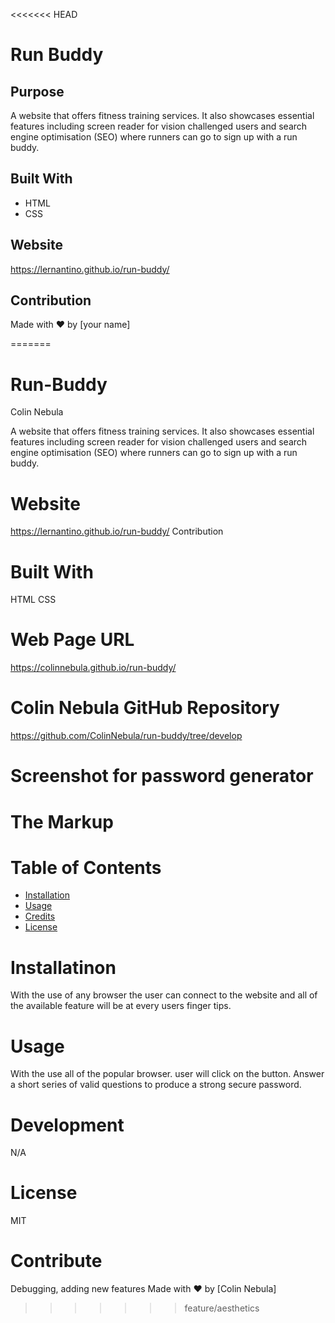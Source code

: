 <<<<<<< HEAD
# Run Buddy

## Purpose
A website that offers fitness training services.
It also showcases essential features including screen reader for vision challenged users
and search engine optimisation (SEO) 
where runners can go to sign up with a run buddy.


## Built With
* HTML
* CSS

## Website
https://lernantino.github.io/run-buddy/

## Contribution
Made with ❤️ by [your name]



=======
# Run-Buddy
Colin Nebula

A website that offers fitness training services. It also showcases essential features 
including screen reader for vision challenged users and search engine optimisation (SEO)
where runners can go to sign up with a run buddy. 

# Website
https://lernantino.github.io/run-buddy/
Contribution

# Built With
HTML
CSS

# Web Page URL 
https://colinnebula.github.io/run-buddy/

# Colin Nebula GitHub Repository
https://github.com/ColinNebula/run-buddy/tree/develop

# Screenshot for password generator


# The Markup


# Table of Contents

* [Installation](#installation)
* [Usage](#usage)
* [Credits](#credits)
* [License](#license)


# Installatinon 
With the use of any browser the user can connect to the website and all of the available feature will be at every users finger tips.

# Usage 
With the use all of the popular browser. user will click on the button.
Answer a short series of valid questions to produce a strong secure password.

# Development 
N/A

# License 
MIT

# Contribute
Debugging, adding new features
Made with ❤️ by [Colin Nebula]
>>>>>>> feature/aesthetics
